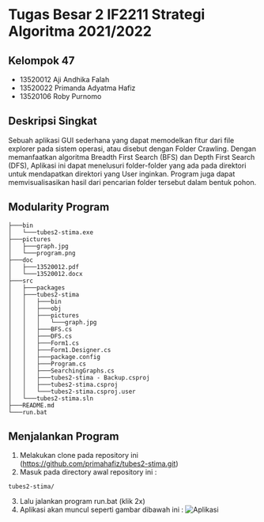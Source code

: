 # Tugas Besar 2 IF2211 Strategi Algoritma 2021/2022

## Kelompok 47

- 13520012	Aji Andhika Falah
- 13520022	Primanda Adyatma Hafiz
- 13520106	Roby Purnomo

## Deskripsi Singkat

Sebuah aplikasi GUI sederhana yang dapat memodelkan fitur dari file explorer pada sistem operasi, atau disebut dengan Folder Crawling. Dengan memanfaatkan algoritma Breadth First Search (BFS) dan Depth First Search (DFS), Aplikasi ini dapat menelusuri folder-folder yang ada pada direktori untuk mendapatkan direktori yang User inginkan. Program juga dapat memvisualisasikan hasil dari pencarian folder tersebut dalam bentuk pohon.

## Modularity Program

```
├───bin
│   └───tubes2-stima.exe
├───pictures
│   ├───graph.jpg
│   └───program.png
├───doc
│   ├───13520012.pdf
│   └───13520012.docx
├───src
│   ├───packages
│   ├───tubes2-stima
│   │   ├───bin
│   │   ├───obj
│   │   ├───pictures
│   │   │   └───graph.jpg
│   │   ├───BFS.cs
│   │   ├───DFS.cs
│   │   ├───Form1.cs
│   │   ├───Form1.Designer.cs
│   │   ├───package.config
│   │   ├───Program.cs
│   │   ├───SearchingGraphs.cs
│   │   ├───tubes2-stima - Backup.csproj
│   │   ├───tubes2-stima.csproj
│   │   └───tubes2-stima.csproj.user
│   └───tubes2-stima.sln
├───README.md
└───run.bat
```

## Menjalankan Program

1. Melakukan clone pada repository ini (https://github.com/primahafiz/tubes2-stima.git)
2. Masuk pada directory awal repository ini :
```
tubes2-stima/
```
3. Lalu jalankan program run.bat (klik 2x)
4. Aplikasi akan muncul seperti gambar dibawah ini : 
![Aplikasi](https://github.com/primahafiz/tubes2-stima/blob/main/pictures/program.png)